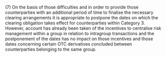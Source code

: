 (7) On the basis of those difficulties and in order to provide those counterparties with an additional period of time to finalise the necessary clearing arrangements it is appropriate to postpone the dates on which the clearing obligation takes effect for counterparties within Category 3. However, account has already been taken of the incentives to centralise risk management within a group in relation to intragroup transactions and the postponement of the dates has no impact on those incentives and those dates concerning certain OTC derivatives concluded between counterparties belonging to the same group.